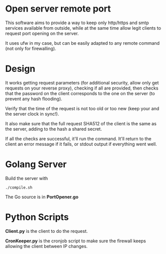 # Open server remote port

This software aims to provide a way to keep only http/https and smtp services available from outside, while at the same time allow legit clients to request port opening on the server.

It uses ufw in my case, but can be easily adapted to any remote command (not only for firewalling).

# Design

It works getting request parameters (for additional security, allow only get requests on your reverse proxy), checking if all are provided, then checks that the password on the client corresponds to the one on the server (to prevent any hash flooding).

Verify that the time of the request is not too old or too new (keep your and the server clock in sync!).

It also make sure that the full request SHA512 of the client is the same as the server, adding to the hash a shared secret.

If all the checks are successful, it'll run the command. It'll return to the client an error message if it fails, or stdout output if everything went well.

# Golang Server

Build the server with

`./compile.sh`

The Go source is in **PortOpener.go**

# Python Scripts

**Client.py** is the client to do the request.

**CronKeeper.py** is the cronjob script to make sure the firewall keeps allowing the client between IP changes.
